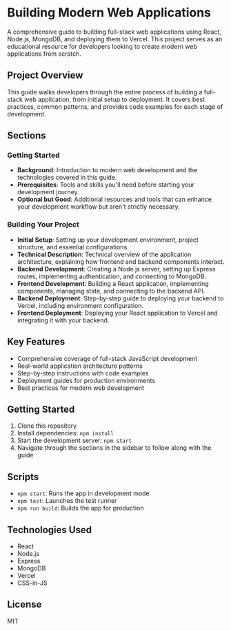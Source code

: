 # Building Modern Web Applications

A comprehensive guide to building full-stack web applications using React, Node.js, MongoDB, and deploying them to Vercel. This project serves as an educational resource for developers looking to create modern web applications from scratch.

## Project Overview

This guide walks developers through the entire process of building a full-stack web application, from initial setup to deployment. It covers best practices, common patterns, and provides code examples for each stage of development.

## Sections

### Getting Started

- **Background**: Introduction to modern web development and the technologies covered in this guide.
- **Prerequisites**: Tools and skills you'll need before starting your development journey.
- **Optional but Good**: Additional resources and tools that can enhance your development workflow but aren't strictly necessary.

### Building Your Project

- **Initial Setup**: Setting up your development environment, project structure, and essential configurations.
- **Technical Description**: Technical overview of the application architecture, explaining how frontend and backend components interact.
- **Backend Development**: Creating a Node.js server, setting up Express routes, implementing authentication, and connecting to MongoDB.
- **Frontend Development**: Building a React application, implementing components, managing state, and connecting to the backend API.
- **Backend Deployment**: Step-by-step guide to deploying your backend to Vercel, including environment configuration.
- **Frontend Deployment**: Deploying your React application to Vercel and integrating it with your backend.

## Key Features

- Comprehensive coverage of full-stack JavaScript development
- Real-world application architecture patterns
- Step-by-step instructions with code examples
- Deployment guides for production environments
- Best practices for modern web development

## Getting Started

1. Clone this repository
2. Install dependencies: `npm install`
3. Start the development server: `npm start`
4. Navigate through the sections in the sidebar to follow along with the guide

## Scripts

- `npm start`: Runs the app in development mode
- `npm test`: Launches the test runner
- `npm run build`: Builds the app for production

## Technologies Used

- React
- Node.js
- Express
- MongoDB
- Vercel
- CSS-in-JS

## License

MIT
